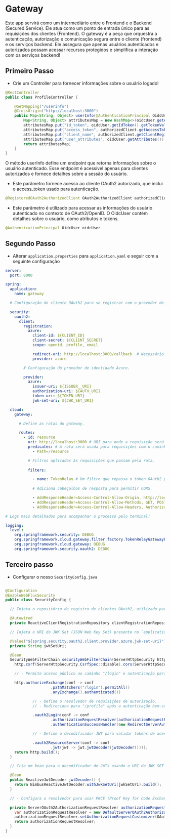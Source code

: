# Gateway
Este app servirá como um intermediário entre o Frontend e o Backend (Secured Service).
Ele atua como um ponto de entrada único para as requisições dos clientes (Frontend).
O gateway é a peça que orquestra a autenticação,
autorização e comunicação segura entre o cliente (frontend) e os serviços backend.
Ele assegura que apenas usuários autenticados e autorizados possam acessar recursos protegidos
e simplifica a interação com os serviços backend!

## Primeiro Passo
- Crie um Controller para fornecer informações sobre o usuário logado!
```Java
@RestController
public class ProfileController {

    @GetMapping("/userinfo")
    @CrossOrigin("http://localhost:3000")
    public Map<String, Object> userInfo(@AuthenticationPrincipal OidcUser oidcUser, @RegisteredOAuth2AuthorizedClient OAuth2AuthorizedClient authorizedClient) {
        Map<String, Object> attributesMap = new HashMap<>(oidcUser.getAttributes());
        attributesMap.put("id_token", oidcUser.getIdToken().getTokenValue());
        attributesMap.put("access_token", authorizedClient.getAccessToken().getTokenValue());
        attributesMap.put("client_name", authorizedClient.getClientRegistration().getClientId());
        attributesMap.put("user_attributes", oidcUser.getAttributes());
        return attributesMap;
    }
}
```
O método userInfo define um endpoint que retorna informações sobre o usuário autenticado.
Esse endpoint é acessível apenas para clientes autorizados e fornece detalhes sobre a sessão do usuário.

- Este parâmetro fornece acesso ao cliente OAuth2 autorizado, que inclui o access_token usado para autenticação.

```Java
@RegisteredOAuth2AuthorizedClient OAuth2AuthorizedClient authorizedClient
```

- Este parâmetro é utilizado para acessar as informações do usuário autenticado no contexto de OAuth2/OpenID.
O OidcUser contém detalhes sobre o usuário, como atributos e tokens.

```Java
@AuthenticationPrincipal OidcUser oidcUser
```

## Segundo Passo

- Alterar `application.properties` para `application.yaml` e seguir com a seguinte configuração

```yaml
server:
  port: 8000

spring:
  application:
    name: gateway

  # Configuração do cliente OAuth2 para se registrar com o provedor de identidade Azure.

  security:
    oauth2:
      client:
        registration:
          azure:
            client-id: ${CLIENT_ID}
            client-secret: ${CLIENT_SECRET}
            scope: openid, profile, email

            redirect-uri: http://localhost:3000/callback  # Necessário ser a mesma cadastrada na Azure
            provider: azure

        # Configuração do provedor de identidade Azure.

        provider:
          azure:
            issuer-uri: ${ISSUER__URI}
            authorization-uri: ${AUTH_URI}
            token-uri: ${TOKEN_URI}
            jwk-set-uri: ${JWK_SET_URI}

  cloud:
    gateway:

      # Define as rotas do gateway.

      routes:
        - id: resource
          uri: http://localhost:9000 # URI para onde a requisição será roteada 
          predicates: # A rota será usada para requisições com o caminho /resource.
            - Path=/resource

          # Filtros aplicados às requisições que passam pela rota.
        
          filters: 

            - name: TokenRelay # Um filtro que repassa o token OAuth2 para o serviço de backend.
              
            # Adiciona cabeçalhos de resposta para permitir CORS

            - AddResponseHeader=Access-Control-Allow-Origin, http://localhost:3000
            - AddResponseHeader=Access-Control-Allow-Methods, GET, POST, PUT, DELETE, OPTIONS
            - AddResponseHeader=Access-Control-Allow-Headers, Authorization, Content-Type

# Logs mais detalhados para acompanhar o processo pelo terminal!

logging:
  level:
    org.springframework.security: DEBUG
    org.springframework.cloud.gateway.filter.factory.TokenRelayGatewayFilterFactory: DEBUG
    org.springframework.cloud.gateway: DEBUG
    org.springframework.security.oauth2: DEBUG
```
## Terceiro passo

- Configurar o nosso `SecurityConfig.java`

```Java

@Configuration
@EnableWebFluxSecurity
public class SecurityConfig {

  // Injeta o repositório de registro de clientes OAuth2, utilizado para gerenciar registros de clientes OAuth2.

  @Autowired
  private ReactiveClientRegistrationRepository clientRegistrationRepository;

  // Injeta o URI do JWK Set (JSON Web Key Set) presente no `application.yaml`.

  @Value("${spring.security.oauth2.client.provider.azure.jwk-set-uri}")
  private String jwkSetUri;

  @Bean
  SecurityWebFilterChain securityWebFilterChain(ServerHttpSecurity http) {
    http.csrf(ServerHttpSecurity.CsrfSpec::disable).cors(ServerHttpSecurity.CorsSpec::disable);

    // - Permite acesso público ao caminho "/login" e autenticação para qualquer outro caminho.

    http.authorizeExchange(conf -> conf
                    .pathMatchers("/login").permitAll()
                    .anyExchange().authenticated())

            // - Define o resolvedor de requisições de autorização.
            // - Redireciona para "/profile" após a autenticação bem-sucedida.

            .oauth2Login(conf -> conf
                    .authorizationRequestResolver(authorizationRequestResolver(clientRegistrationRepository))
                    .authenticationSuccessHandler(new RedirectServerAuthenticationSuccessHandler("http://localhost:3000/profile")))

            // - Define o decodificador JWT para validar tokens de acesso.

            .oauth2ResourceServer(conf -> conf
                    .jwt(jwt -> jwt.jwtDecoder(jwtDecoder())));
    return http.build();
  }

  // Cria um bean para o decodificador de JWTs usando o URI do JWK SET que configuramos acima!.

  @Bean
  public ReactiveJwtDecoder jwtDecoder() {
    return NimbusReactiveJwtDecoder.withJwkSetUri(jwkSetUri).build();
  }

  // - Configura o resolvedor para usar PKCE (Proof Key for Code Exchange) para maior segurança.

  private ServerOAuth2AuthorizationRequestResolver authorizationRequestResolver(ReactiveClientRegistrationRepository clientRegistrationRepository) {
    var authorizationRequestResolver = new DefaultServerOAuth2AuthorizationRequestResolver(clientRegistrationRepository);
    authorizationRequestResolver.setAuthorizationRequestCustomizer(OAuth2AuthorizationRequestCustomizers.withPkce());
    return authorizationRequestResolver;
  }
}
```
